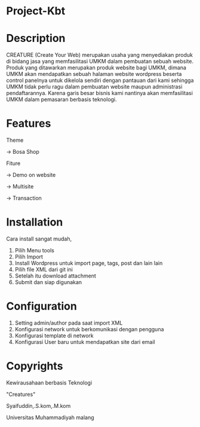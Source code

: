 # Project-Kbt

# Description
CREATURE (Create Your Web) merupakan usaha yang menyediakan produk di bidang jasa yang memfasilitasi UMKM dalam pembuatan sebuah website. Produk yang ditawarkan merupakan produk website bagi UMKM, dimana UMKM akan mendapatkan sebuah halaman website wordpress beserta control panelnya untuk dikelola sendiri dengan pantauan dari kami sehingga UMKM tidak perlu ragu dalam pembuatan website maupun administrasi pendaftarannya. Karena garis besar bisnis kami nantinya akan memfasilitasi UMKM dalam pemasaran berbasis teknologi.
# Features
  Theme
  
  -> Bosa Shop
  
  Fiture
  
  -> Demo on website
  
  -> Multisite 
  
  -> Transaction
# Installation
Cara install sangat mudah,
1. Pilih Menu tools
2. Pilih Import
3. Install Wordpress untuk import page, tags, post dan lain lain
4. Pilih file XML dari git ini
5. Setelah itu download attachment
6. Submit dan siap digunakan
# Configuration
1. Setting admin/author pada saat import XML
2. Konfigurasi network untuk berkomunikasi dengan pengguna
3. Konfigurasi template di network
4. Konfigurasi User baru untuk mendapatkan site dari email
# Copyrights
Kewirausahaan berbasis Teknologi

"Creatures"

Syaifuddin,.S.kom,.M.kom

Universitas Muhammadiyah malang
